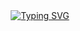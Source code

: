 <div align="center">
  <a href="https://git.io/typing-svg">
    <img src="https://readme-typing-svg.demolab.com?font=Fira+Code&pause=1000&color=07F7F6&center=true&vCenter=true&random=true&width=435&lines=System+Loading...%5B%E2%98%90%E2%98%90%E2%98%90%E2%98%90%E2%98%90%E2%98%90%E2%98%90%E2%98%90%5D++Done+%F0%9F%91%8D;%3D%3D%3D%3D%3D%3D%3D%3D+Haekal+Rahmadyan+%3D%3D%3D%3D%3D%3D%3D%3D" alt="Typing SVG" />
  </a>
</div>
